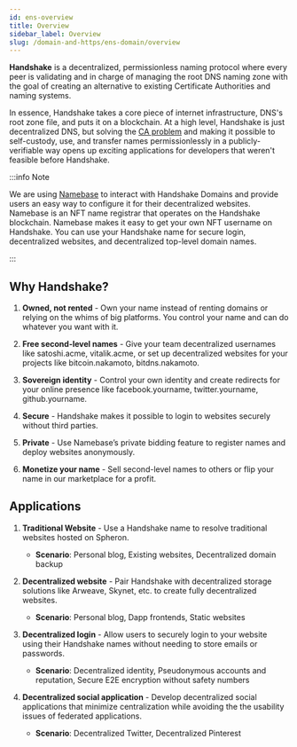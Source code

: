 ```yaml
---
id: ens-overview
title: Overview
sidebar_label: Overview
slug: /domain-and-https/ens-domain/overview
---
```


**Handshake** is a decentralized, permissionless naming protocol where every peer is validating and in charge of managing the root DNS naming zone with the goal of creating an alternative to existing Certificate Authorities and naming systems.

In essence, Handshake takes a core piece of internet infrastructure, DNS's root zone file, and puts it on a blockchain. At a high level, Handshake is just decentralized DNS, but solving the [CA problem](https://www.namebase.io/blog/meet-handshake-decentralizing-dns-to-improve-the-security-of-the-internet/) and making it possible to self-custody, use, and transfer names permissionlessly in a publicly-verifiable way opens up exciting applications for developers that weren't feasible before Handshake.

:::info Note

We are using [Namebase](https://www.namebase.io/) to interact with Handshake Domains and provide users an easy way to configure it for their decentralized websites. Namebase is an NFT name registrar that operates on the Handshake blockchain. Namebase makes it easy to get your own NFT username on Handshake. You can use your Handshake name for secure login, decentralized websites, and decentralized top-level domain names.

:::

## Why Handshake?

1. **Owned, not rented** - Own your name instead of renting domains or relying on the whims of big platforms. You control your name and can do whatever you want with it.

2. **Free second-level names** - Give your team decentralized usernames like satoshi.acme, vitalik.acme, or set up decentralized websites for your projects like bitcoin.nakamoto, bitdns.nakamoto.

3. **Sovereign identity** - Control your own identity and create redirects for your online presence like facebook.yourname, twitter.yourname, github.yourname.

4. **Secure** - Handshake makes it possible to login to websites securely without third parties.

5. **Private** - Use Namebase’s private bidding feature to register names and deploy websites anonymously.

6. **Monetize your name** - Sell second-level names to others or flip your name in our marketplace for a profit.

## Applications

1. **Traditional Website** - Use a Handshake name to resolve traditional websites hosted on Spheron.

   - **Scenario**: Personal blog, Existing websites, Decentralized domain backup

2. **Decentralized website** - Pair Handshake with decentralized storage solutions like Arweave, Skynet, etc. to create fully decentralized websites.

   - **Scenario**: Personal blog, Dapp frontends, Static websites

3. **Decentralized login** - Allow users to securely login to your website using their Handshake names without needing to store emails or passwords.

   - **Scenario**: Decentralized identity, Pseudonymous accounts and reputation, Secure E2E encryption without safety numbers

4. **Decentralized social application** - Develop decentralized social applications that minimize centralization while avoiding the the usability issues of federated applications.
   - **Scenario**: Decentralized Twitter, Decentralized Pinterest
